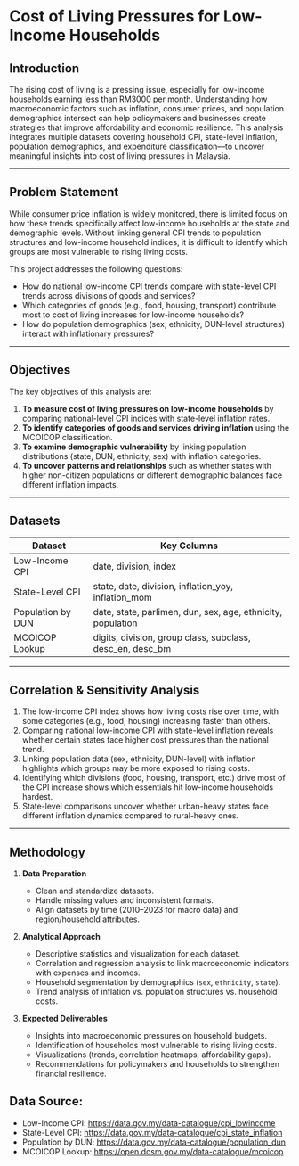 # Cost of Living Pressures for Low-Income Households

## Introduction
The rising cost of living is a pressing issue, especially for low-income households earning less than RM3000 per month. 
Understanding how macroeconomic factors such as inflation, consumer prices, and population demographics intersect 
can help policymakers and businesses create strategies that improve affordability and economic resilience. 
This analysis integrates multiple datasets covering household CPI, state-level inflation, population demographics, 
and expenditure classification—to uncover meaningful insights into cost of living pressures in Malaysia.  

---

## Problem Statement
While consumer price inflation is widely monitored, there is limited focus on how these trends specifically affect 
low-income households at the state and demographic levels. Without linking general CPI trends to population structures 
and low-income household indices, it is difficult to identify which groups are most vulnerable to rising living costs.  

This project addresses the following questions:  
- How do national low-income CPI trends compare with state-level CPI trends across divisions of goods and services?  
- Which categories of goods (e.g., food, housing, transport) contribute most to cost of living increases for low-income households?  
- How do population demographics (sex, ethnicity, DUN-level structures) interact with inflationary pressures?  

---

## Objectives
The key objectives of this analysis are:  
1. **To measure cost of living pressures on low-income households** by comparing national-level CPI indices with 
   state-level inflation rates.  
2. **To identify categories of goods and services driving inflation** using the MCOICOP classification.  
3. **To examine demographic vulnerability** by linking population distributions (state, DUN, ethnicity, sex) with 
   inflation categories.  
4. **To uncover patterns and relationships** such as whether states with higher non-citizen populations or different 
   demographic balances face different inflation impacts.  

---

## Datasets
| Dataset | Key Columns                                                 |
|---------|-------------------------------------------------------------|
| Low-Income CPI | date, division, index                                       |
| State-Level CPI | state, date, division, inflation_yoy, inflation_mom         |
| Population by DUN | date, state, parlimen, dun, sex, age, ethnicity, population |
| MCOICOP Lookup | digits, division, group	class, subclass, desc_en, desc_bm   |

---

## Correlation & Sensitivity Analysis

[//]: # (# Patterns & Relationships to Explore)

1. The low-income CPI index shows how living costs rise over time, with some categories (e.g., food, housing) increasing faster than others.
2. Comparing national low-income CPI with state-level inflation reveals whether certain states face higher cost pressures than the national trend.
3. Linking population data (sex, ethnicity, DUN-level) with inflation highlights which groups may be more exposed to rising costs.
4. Identifying which divisions (food, housing, transport, etc.) drive most of the CPI increase shows which essentials hit low-income households hardest.
5. State-level comparisons uncover whether urban-heavy states face different inflation dynamics compared to rural-heavy ones.  

---

## Methodology
1. **Data Preparation**  
   - Clean and standardize datasets.  
   - Handle missing values and inconsistent formats.  
   - Align datasets by time (2010–2023 for macro data) and region/household attributes.  

2. **Analytical Approach**  
   - Descriptive statistics and visualization for each dataset.  
   - Correlation and regression analysis to link macroeconomic indicators with expenses and incomes.  
   - Household segmentation by demographics (`sex`, `ethnicity`, `state`).  
   - Trend analysis of inflation vs. population structures vs. household costs.  

3. **Expected Deliverables**  
   - Insights into macroeconomic pressures on household budgets.  
   - Identification of households most vulnerable to rising living costs.  
   - Visualizations (trends, correlation heatmaps, affordability gaps).  
   - Recommendations for policymakers and households to strengthen financial resilience.  

## Data Source:
- Low-Income CPI: https://data.gov.my/data-catalogue/cpi_lowincome
- State-Level CPI: https://data.gov.my/data-catalogue/cpi_state_inflation
- Population by DUN: https://data.gov.my/data-catalogue/population_dun
- MCOICOP Lookup: https://open.dosm.gov.my/data-catalogue/mcoicop
